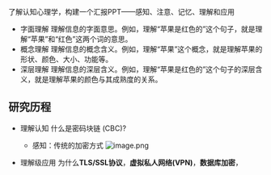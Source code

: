 了解认知心理学，构建一个汇报PPT——感知、注意、记忆、理解和应用
- 字面理解
	理解信息的字面意思。例如，理解“苹果是红色的”这个句子，就是理解“苹果”和“红色”这两个词的意思。
- 概念理解
	理解信息的概念含义。例如，理解“苹果”这个概念，就是理解苹果的形状、颜色、大小、功能等。
- 深层理解
	理解信息的深层含义。例如，理解“苹果是红色的”这个句子的深层含义，就是理解苹果的颜色与其成熟度的关系。
## 研究历程
- 理解认知
	什么是密码块链 (CBC)?
	- 感知：传统的加密方式
	  ![image.png](https://cdn.jsdelivr.net/gh/fakeppa/blog-img/20241216201124.png)

	  
- 理解级应用
  为什么**TLS/SSL协议**，**虚拟私人网络(VPN)**，**数据库加密**，